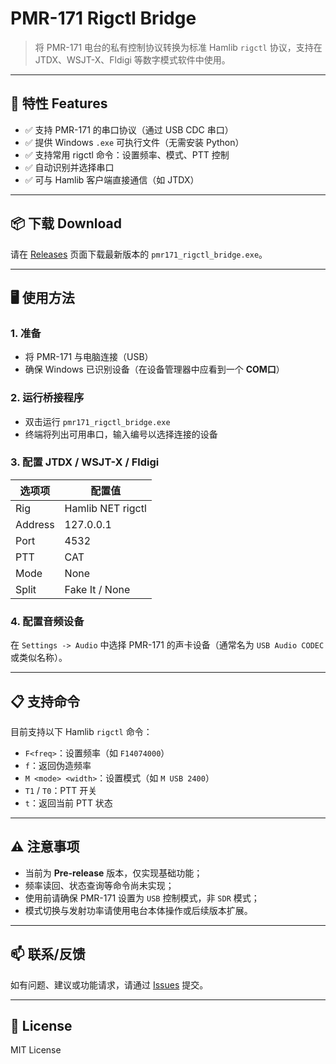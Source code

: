 # PMR-171 Rigctl Bridge

> 将 PMR-171 电台的私有控制协议转换为标准 Hamlib `rigctl` 协议，支持在 JTDX、WSJT-X、Fldigi 等数字模式软件中使用。

---

## 🔧 特性 Features

- ✅ 支持 PMR-171 的串口协议（通过 USB CDC 串口）
- ✅ 提供 Windows `.exe` 可执行文件（无需安装 Python）
- ✅ 支持常用 rigctl 命令：设置频率、模式、PTT 控制
- ✅ 自动识别并选择串口
- ✅ 可与 Hamlib 客户端直接通信（如 JTDX）

---

## 📦 下载 Download

请在 [Releases](https://github.com/你的用户名/你的仓库/releases) 页面下载最新版本的 `pmr171_rigctl_bridge.exe`。

---

## 🖥️ 使用方法

### 1. 准备

- 将 PMR-171 与电脑连接（USB）
- 确保 Windows 已识别设备（在设备管理器中应看到一个 **COM口**）

### 2. 运行桥接程序

- 双击运行 `pmr171_rigctl_bridge.exe`
- 终端将列出可用串口，输入编号以选择连接的设备

### 3. 配置 JTDX / WSJT-X / Fldigi

| 选项项     | 配置值                   |
|------------|--------------------------|
| Rig        | Hamlib NET rigctl        |
| Address    | 127.0.0.1                |
| Port       | 4532                     |
| PTT        | CAT                      |
| Mode       | None                     |
| Split      | Fake It / None           |

### 4. 配置音频设备

在 `Settings -> Audio` 中选择 PMR-171 的声卡设备（通常名为 `USB Audio CODEC` 或类似名称）。

---

## 📋 支持命令

目前支持以下 Hamlib `rigctl` 命令：

- `F<freq>`：设置频率（如 `F14074000`）
- `f`：返回伪造频率
- `M <mode> <width>`：设置模式（如 `M USB 2400`）
- `T1` / `T0`：PTT 开关
- `t`：返回当前 PTT 状态

---

## ⚠️ 注意事项

- 当前为 **Pre-release** 版本，仅实现基础功能；
- 频率读回、状态查询等命令尚未实现；
- 使用前请确保 PMR-171 设置为 `USB` 控制模式，非 `SDR` 模式；
- 模式切换与发射功率请使用电台本体操作或后续版本扩展。

---

## 📫 联系/反馈

如有问题、建议或功能请求，请通过 [Issues](https://github.com/你的用户名/你的仓库/issues) 提交。

---

## 📜 License

MIT License


